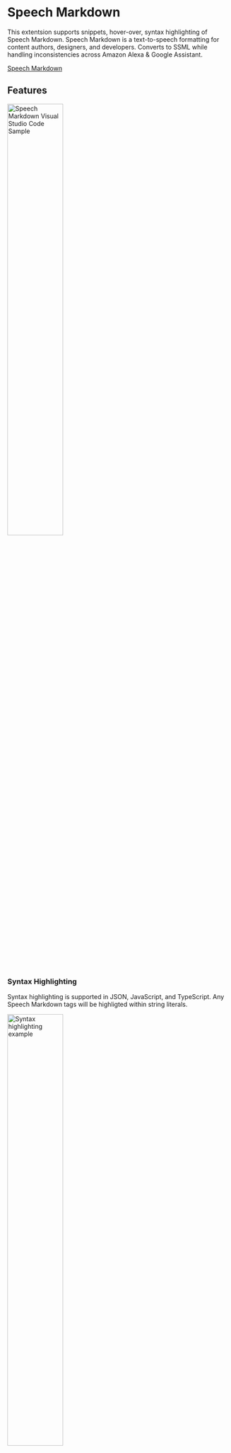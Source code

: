 # Speech Markdown

This extentsion supports snippets, hover-over, syntax highlighting of Speech Markdown. Speech Markdown is a text-to-speech formatting for content authors, designers, and developers. Converts to SSML while handling inconsistencies across Amazon Alexa & Google Assistant.

[Speech Markdown](https://speechmarkdown.org)

## Features

<img src="https://github.com/speechmarkdown/speechmarkdown-vscode/raw/master/smd-demo-1.gif" width="50%" alt="Speech Markdown Visual Studio Code Sample"/>

### Syntax Highlighting

Syntax highlighting is supported in JSON, JavaScript, and TypeScript. Any Speech Markdown tags will be highligted within string literals.

<img src="https://github.com/speechmarkdown/speechmarkdown-vscode/raw/master/syntaxhighlights.png" width="50%" alt="Syntax highlighting example"/>

Languages that support Speech Markdown syntax highlighting are:

- JavaScript
- JSON
- TypeScript

YAML is planned for a future release.

### Hover Over

Hover over the mark up text for additional information.

<img src="https://github.com/speechmarkdown/speechmarkdown-vscode/raw/master/hoverover.png" width="50%" alt="Hover over example"/>

### Snippets

All Speech Markdown snippets start with "smd." There are two approaches to applying snippets.

#### Text Selection

1. Highlight the text.
2. Select F1
3. Locate the _Insert Snippets_ command
4. Locate the Speech Markdown snippet

<img src="https://github.com/speechmarkdown/speechmarkdown-vscode/raw/master/snippetsample01.gif" width="50%" alt="Snippet text selection"/>

#### Insert Snippet

1. Position the cursor in the string literal where you want to insert a snippet.
2. Type "smd" and use _ctrl+space bar_
3. Select the snippet

<img src="https://github.com/speechmarkdown/speechmarkdown-vscode/raw/master/snippetsample02.gif" width="50%" alt="Snippet text selection"/>

